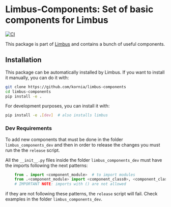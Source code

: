 # Limbus-Components: Set of basic components for Limbus

[![CI](https://github.com/kornia/limbus-components/actions/workflows/ci.yml/badge.svg)](https://github.com/kornia/limbus-components/actions/workflows/ci.yml)

This package is part of [Limbus](https://github.com/kornia/limbus) and contains a bunch of useful components.

## Installation

This package can be automatically installed by Limbus. If you want to install it manually, you can do it with:

```bash
git clone https://github.com/kornia/limbus-components
cd limbus-components
pip install -e .
```

For development purposes, you can install it with:

```bash
pip install -e .[dev]  # also installs limbus
```

### Dev Requirements

To add new components that must be done in the folder `limbus_components_dev` and then in order to release the changes you must run the the `release` script.

All the `__init__.py` files inside the folder `limbus_components_dev` must have the imports following the next patterns:

```python
    from . import <component_module>  # to import modules
    from .<component_module> import <component_class0>, <component_class1>, ...  # to import components
    # IMPORTANT NOTE: imports with () are not allowed
```

if they are not following these patterns, the `release` script will fail. Check examples in the folder `limbus_components_dev`.
